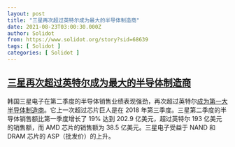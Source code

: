 ```yaml
---
layout: post
title: "三星再次超过英特尔成为最大的半导体制造商"
date: 2021-08-23T03:00:30.000Z
author: Solidot
from: https://www.solidot.org/story?sid=68639
tags: [ Solidot ]
categories: [ Solidot ]
---
```

<!--1629687630000-->
[三星再次超过英特尔成为最大的半导体制造商](https://www.solidot.org/story?sid=68639)
------

<div>
韩国三星电子在第二季度的半导体销售业绩表现强劲，再次超过英特尔<a href="https://www.tomshardware.com/news/samsung-takes-intels-throne-as-top-semiconductor-manufacturer" target="_blank">成为第一大半导体制造商</a>。它上一次超过芯片巨人是在 2018 年第三季度。三星第二季度的半导体销售额比第一季度增长了 19% 达到 202.9 亿美元，超过英特尔 193 亿美元的销售额，而 AMD 芯片的销售额为 38.5 亿美元。三星电子受益于 NAND 和 DRAM 芯片的 ASP（批发价）的上升。
</div>
